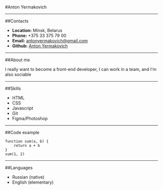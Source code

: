 #Anton Yermakovich

---

##Contacts

-   **Location:** Minsk, Belarus
-   **Phone:** +375 33 375 79 00
-   **Email:** antonyermakovich@gmail.com
-   **Github:** [Anton Yermakovich](https://github.com/AntonYermakovich)

---

##About me

I really want to become a front-end developer, I can work in a team, and I'm also sociable

---

##Skills

-   HTML
-   CSS
-   Javascript
-   Git
-   Figma/Photoshop

---

##Code example

```
function sum(a, b) {
    return a + b
}
sum(1, 2)
```

---

##Languages

-   Russian (native)
-   English (elementary)
